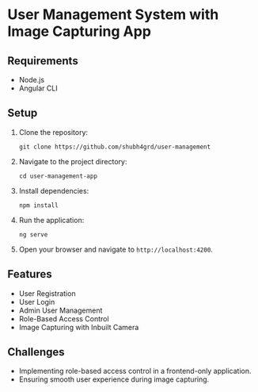 # User Management System with Image Capturing App

## Requirements
- Node.js
- Angular CLI

## Setup

1. Clone the repository:
    ```
    git clone https://github.com/shubh4grd/user-management
    ```

2. Navigate to the project directory:
    ```
    cd user-management-app
    ```

3. Install dependencies:
    ```
    npm install
    ```

4. Run the application:
    ```
    ng serve
    ```

5. Open your browser and navigate to `http://localhost:4200`.

## Features
- User Registration
- User Login
- Admin User Management
- Role-Based Access Control
- Image Capturing with Inbuilt Camera

## Challenges
- Implementing role-based access control in a frontend-only application.
- Ensuring smooth user experience during image capturing.
